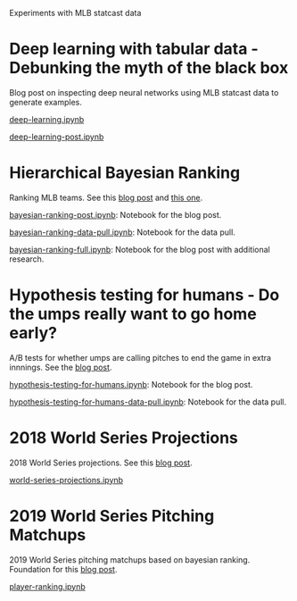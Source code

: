 Experiments with MLB statcast data

# Deep learning with tabular data - Debunking the myth of the black box

Blog post on inspecting deep neural networks using MLB statcast data to generate examples.

[deep-learning.ipynb](./deep-learning.ipynb)

[deep-learning-post.ipynb](./deep-learning-post.ipynb)

# Hierarchical Bayesian Ranking

Ranking MLB teams. See this [blog post](https://dantegates.github.io/2018/09/20/hierarchical-bayesian-ranking.html) and [this one](https://dantegates.github.io/2018/10/22/world-series-projections.html).

[bayesian-ranking-post.ipynb](ranking-teams-with-priors-post.ipynb): Notebook for the blog post.

[bayesian-ranking-data-pull.ipynb](ranking-teams-with-priors-data-pull.ipynb): Notebook for the data pull.

[bayesian-ranking-full.ipynb](ranking-teams-with-priors-full.ipynb): Notebook for the blog post with additional research.

# Hypothesis testing for humans - Do the umps really want to go home early?

A/B tests for whether umps are calling pitches to end the game in extra innnings. See the [blog post](https://dantegates.github.io/2018/09/17/hypothesis-testing-for-humans-do-the-umps-really-want-to-go-home.html).

[hypothesis-testing-for-humans.ipynb](hypothesis-testing-for-humans.ipynb): Notebook for the blog post.

[hypothesis-testing-for-humans-data-pull.ipynb](hypothesis-testing-for-humans-data-pull.ipynb): Notebook for the data pull.

# 2018 World Series Projections

2018 World Series projections. See this [blog post](https://dantegates.github.io/2018/10/22/world-series-projections.html).

[world-series-projections.ipynb](world-series-projections.ipynb)

# 2019 World Series Pitching Matchups

2019 World Series pitching matchups based on bayesian ranking. Foundation for this [blog post](https://dantegates.github.io/2019/10/22/2019-world-series-pitcher-matchups.html).

[player-ranking.ipynb](player-ranking.ipynb)
